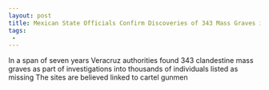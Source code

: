 ```yaml
---
layout: post
title: Mexican State Officials Confirm Discoveries of 343 Mass Graves in Seven Years
tags:
 -
---
```

In a span of seven years Veracruz authorities found 343 clandestine mass graves as part of investigations into thousands of individuals listed as missing The sites are believed linked to cartel gunmen

